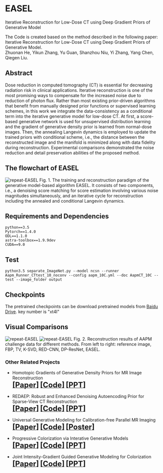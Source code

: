 # EASEL 
Iterative Reconstruction for Low-Dose CT using Deep Gradient Priors of Generative Model
       
The Code is created based on the method described in the following paper:        
Iterative Reconstruction for Low-Dose CT using Deep Gradient Priors of Generative Model.      
Zhuonan He, Yikun Zhang, Yu Guan, Shanzhou Niu, Yi Zhang,  Yang Chen, Qiegen Liu.


## Abstract
Dose reduction in computed tomography (CT) is essential for decreasing radiation risk in clinical applications. Iterative reconstruction is one of the most promising ways to compensate for the increased noise due to reduction of photon flux. Rather than most existing prior-driven algorithms that benefit from manually designed prior functions or supervised learning schemes, in this work we integrate the data-consistency as a conditional term into the iterative generative model for low-dose CT. At first, a score-based generative network is used for unsupervised distribution learning and the gradient of generative density prior is learned from normal-dose images. Then, the annealing Langevin dynamics is employed to update the trained priors with conditional scheme, i.e., the distance between the reconstructed image and the manifold is minimized along with data fidelity during reconstruction. Experimental comparisons demonstrated the noise reduction and detail preservation abilities of the proposed method. 

## The flowchart of EASEL

![repeat-EASEL](https://github.com/yqx7150/EASEL/blob/master/EASEL/Figs/fig.png)
Fig. 1. The training and reconstruction paradigm of the generative model-based algorithm EASEL. It consists of two components, i.e., a denoising score matching for score estimation involving various noise magnitudes simultaneously, and an iterative cycle for reconstruction including the annealed and conditional Langevin dynamics.

## Requirements and Dependencies
    python==3.5
    Pytorch==1.4.0
    ODL==1.1.0
    astra-toolbox==1.9.9dev
    CUDA==9.0
    
## Test
    python3.5 separate_ImageNet.py --model ncsn --runner Aapm_Runner_CTtest_10_noconv --config aapm_10C.yml --doc AapmCT_10C --test --image_folder output

## Checkpoints
The pretrained checkpoints can be download pretrained models from [Baidu Drive](https://pan.baidu.com/s/1hV-_RsZi0ii7Uh_ADBEj1Q ). 
key number is "xt4l" 

## Visual Comparisons
![repeat-EASEL](https://github.com/yqx7150/EASEL/blob/master/EASEL/Figs/ret.png)
![repeat-EASEL](https://github.com/yqx7150/EASEL/blob/master/EASEL/Figs/zoom_ret.png)
Fig. 2. Reconstruction results of AAPM challenge data for different methods. From left to right: reference image, FBP, TV, K-SVD, RED-CNN, DP-ResNet,  EASEL.



### Other Related Projects

  * Homotopic Gradients of Generative Density Priors for MR Image Reconstruction  
[<font size=5>**[Paper]**</font>](https://ieeexplore.ieee.org/abstract/document/9435335)   [<font size=5>**[Code]**</font>](https://github.com/yqx7150/HGGDP)   [<font size=5>**[PPT]**</font>](https://github.com/yqx7150/HGGDP/tree/master/Slide)

  * REDAEP: Robust and Enhanced Denoising Autoencoding Prior for Sparse-View CT Reconstruction  
[<font size=5>**[Paper]**</font>](https://ieeexplore.ieee.org/document/9076295)   [<font size=5>**[Code]**</font>](https://github.com/yqx7150/REDAEP)   [<font size=5>**[PPT]**</font>](https://github.com/yqx7150/HGGDP/tree/master/Slide)

  * Universal Generative Modeling for Calibration-free Parallel MR Imaging  
[<font size=5>**[Paper]**</font>](https://biomedicalimaging.org/2022/)   [<font size=5>**[Code]**</font>](https://github.com/yqx7150/UGM-PI)   [<font size=5>**[Poster]**</font>](https://github.com/yqx7150/UGM-PI/blob/main/paper%20%23160-Poster.pdf)     
     
* Progressive Colorization via Interative Generative Models  
[<font size=5>**[Paper]**</font>](https://ieeexplore.ieee.org/document/9258392)   [<font size=5>**[Code]**</font>](https://github.com/yqx7150/iGM)   [<font size=5>**[PPT]**</font>](https://github.com/yqx7150/HGGDP/tree/master/Slide)
 
* Joint Intensity-Gradient Guided Generative Modeling for Colorization
[<font size=5>**[Paper]**</font>](https://arxiv.org/abs/2012.14130)   [<font size=5>**[Code]**</font>](https://github.com/yqx7150/JGM)   [<font size=5>**[PPT]**</font>](https://github.com/yqx7150/HGGDP/tree/master/Slide)
